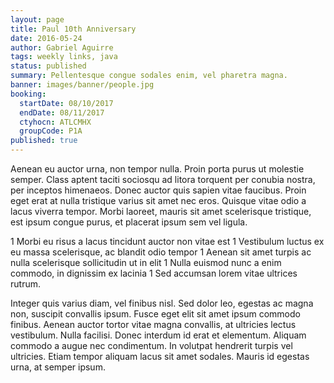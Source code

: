 ```yaml
---
layout: page
title: Paul 10th Anniversary
date: 2016-05-24
author: Gabriel Aguirre
tags: weekly links, java
status: published
summary: Pellentesque congue sodales enim, vel pharetra magna.
banner: images/banner/people.jpg
booking:
  startDate: 08/10/2017
  endDate: 08/11/2017
  ctyhocn: ATLCMHX
  groupCode: P1A
published: true
---
```

Aenean eu auctor urna, non tempor nulla. Proin porta purus ut molestie semper. Class aptent taciti sociosqu ad litora torquent per conubia nostra, per inceptos himenaeos. Donec auctor quis sapien vitae faucibus. Proin eget erat at nulla tristique varius sit amet nec eros. Quisque vitae odio a lacus viverra tempor. Morbi laoreet, mauris sit amet scelerisque tristique, est ipsum congue purus, et placerat ipsum sem vel ligula.

1 Morbi eu risus a lacus tincidunt auctor non vitae est
1 Vestibulum luctus ex eu massa scelerisque, ac blandit odio tempor
1 Aenean sit amet turpis ac nulla scelerisque sollicitudin ut in elit
1 Nulla euismod nunc a enim commodo, in dignissim ex lacinia
1 Sed accumsan lorem vitae ultrices rutrum.

Integer quis varius diam, vel finibus nisl. Sed dolor leo, egestas ac magna non, suscipit convallis ipsum. Fusce eget elit sit amet ipsum commodo finibus. Aenean auctor tortor vitae magna convallis, at ultricies lectus vestibulum. Nulla facilisi. Donec interdum id erat et elementum. Aliquam commodo a augue nec condimentum. In volutpat hendrerit turpis vel ultricies. Etiam tempor aliquam lacus sit amet sodales. Mauris id egestas urna, at semper ipsum.
